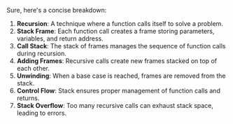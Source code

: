 Sure, here's a concise breakdown:

1. **Recursion**: A technique where a function calls itself to solve a problem.
2. **Stack Frame**: Each function call creates a frame storing parameters, variables, and return address.
3. **Call Stack**: The stack of frames manages the sequence of function calls during recursion.
4. **Adding Frames**: Recursive calls create new frames stacked on top of each other.
5. **Unwinding**: When a base case is reached, frames are removed from the stack.
6. **Control Flow**: Stack ensures proper management of function calls and returns.
7. **Stack Overflow**: Too many recursive calls can exhaust stack space, leading to errors.
